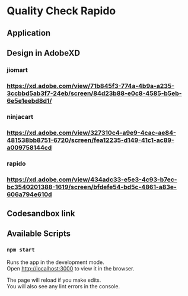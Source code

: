 # Quality Check Rapido

## Application
### 


## Design in AdobeXD
### jiomart
### https://xd.adobe.com/view/71b845f3-774a-4b9a-a235-3ccbbd5ab3f7-24eb/screen/84d23b88-e0c8-4585-b5eb-6e5e1eebd8d1/
### ninjacart
### https://xd.adobe.com/view/327310c4-a9e9-4cac-ae84-481538bb8751-6720/screen/fea12235-d149-41c1-ac89-a009758144cd
### rapido
### https://xd.adobe.com/view/434adc33-e5e3-4c93-b7ec-bc3540201388-1619/screen/bfdefe54-bd5c-4861-a83e-606a794e610d



## Codesandbox link
### 


## Available Scripts


### `npm start`

Runs the app in the development mode.\
Open [http://localhost:3000](http://localhost:3000) to view it in the browser.

The page will reload if you make edits.\
You will also see any lint errors in the console.





